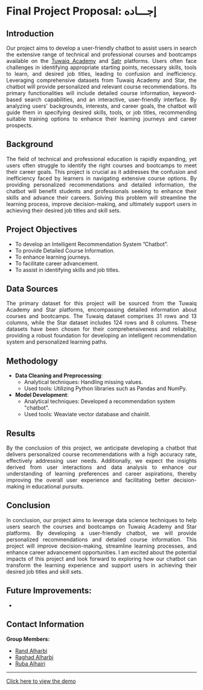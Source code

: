 # Final Project Proposal: إجـــاده

## Introduction
<p align="justify">
Our project aims to develop a user-friendly chatbot to assist users in search the extensive range of technical and professional courses and bootcamps available on the <a href="https://tuwaiq.edu.sa">Tuwaiq Academy</a> and <a href="https://satr.codes/">Satr</a> platforms. Users often face challenges in identifying appropriate starting points, necessary skills, tools to learn, and desired job titles, leading to confusion and inefficiency. Leveraging comprehensive datasets from Tuwaiq Academy and Star, the chatbot will provide personalized and relevant course recommendations. Its primary functionalities will include detailed course information, keyword-based search capabilities, and an interactive, user-friendly interface. By analyzing users' backgrounds, interests, and career goals, the chatbot will guide them in specifying desired skills, tools, or job titles, recommending suitable training options to enhance their learning journeys and career prospects. 
</p>

## Background
<p align="justify">
The field of technical and professional education is rapidly expanding, yet users often struggle to identify the right courses and bootcamps to meet their career goals. This project is crucial as it addresses the confusion and inefficiency faced by learners in navigating extensive course options. By providing personalized recommendations and detailed information, the chatbot will benefit students and professionals seeking to enhance their skills and advance their careers. Solving this problem will streamline the learning process, improve decision-making, and ultimately support users in achieving their desired job titles and skill sets.
</p>

## Project Objectives
- To develop an Intelligent Recommendation System ”Chatbot”.
- To provide Detailed Course Information.
- To enhance learning journeys.
- To facilitate career advancement.
- To assist in identifying skills and job titles.

## Data Sources
<p align="justify">
The primary dataset for this project will be sourced from the Tuwaiq Academy and Star platforms, encompassing detailed information about courses and bootcamps. The Tuwaiq dataset comprises 31 rows and 13 columns, while the Star dataset includes 124 rows and 8 columns. These datasets have been chosen for their comprehensiveness and reliability, providing a robust foundation for developing an intelligent recommendation system and personalized learning paths.
</p>

## Methodology
- **Data Cleaning and Preprocessing**:
    - Analytical techniques: Handling missing values.
    - Used tools: Utilizing Python libraries such as Pandas and NumPy.
- **Model Development**:
    - Analytical techniques: Developed a recommendation system "chatbot". 
    - Used tools: Weaviate vector database and chainlit.

## Results
<p align="justify">
By the conclusion of this project, we anticipate developing a chatbot that delivers personalized course recommendations with a high accuracy rate, effectively addressing user needs. Additionally, we expect the insights derived from user interactions and data analysis to enhance our understanding of learning preferences and career aspirations, thereby improving the overall user experience and facilitating better decision-making in educational pursuits.
</p>

## Conclusion
<p align="justify">
In conclusion, our project aims to leverage data science techniques to help users search the courses and bootcamps on Tuwaiq Academy and Star platforms. By developing a user-friendly chatbot, we will provide personalized recommendations and detailed course information. This project will improve decision-making, streamline learning processes, and enhance career advancement opportunities. I am excited about the potential impacts of this project and look forward to exploring how our chatbot can transform the learning experience and support users in achieving their desired job titles and skill sets.
</p>

## Future Improvements:
- 

## Contact Information
**Group Members:**
- <a href="https://www.linkedin.com/in/rand-alharbii/">Rand Alharbi</a> 
- <a href="http://linkedin.com/in/raghad-rs-alharbi">Raghad Alharbi</a> 
- <a href="https://www.linkedin.com/in/ruba-alhajri/">Ruba Alhajri</a> 

---

[Click here to view the demo](Demo2.mov)
